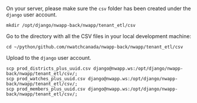 On your server, please make sure the `csv` folder has been created under the `django` user account.

```
mkdir /opt/django/nwapp-back/nwapp/tenant_etl/csv
```


Go to the directory with all the CSV files in your local development machine:

```
cd ~/python/github.com/nwatchcanada/nwapp-back/nwapp/tenant_etl/csv
```

Upload to the ``django`` user account.

```
scp prod_districts_plus_uuid.csv django@nwapp.ws:/opt/django/nwapp-back/nwapp/tenant_etl/csv/;
scp prod_watches_plus_uuid.csv django@nwapp.ws:/opt/django/nwapp-back/nwapp/tenant_etl/csv/;
scp prod_members_plus_uuid.csv django@nwapp.ws:/opt/django/nwapp-back/nwapp/tenant_etl/csv/;
```
